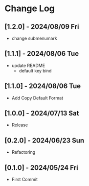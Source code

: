 # Change Log

## [1.2.0] - 2024/08/09 Fri
- change submenumark

## [1.1.1] - 2024/08/06 Tue
- update README
  - default key bind

## [1.1.0] - 2024/08/06 Tue
- Add Copy Default Format

## [1.0.0] - 2024/07/13 Sat
- Release

## [0.2.0] - 2024/06/23 Sun
- Refactoring

## [0.1.0] - 2024/05/24 Fri
- First Commit
